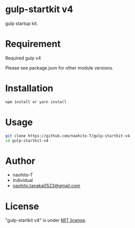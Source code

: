 # gulp-startkit v4

gulp startup kit.

# Requirement

Required gulp v4

Please see package.json for other module versions.

# Installation

```bash
npm install or yarn install
```

# Usage

```bash
git clone https://github.com/naohito-T/gulp-startkit-v4
cd gulp-startkit-v4
```

# Author

- naohito-T
- Individual
- naohito.tanaka0523@gmail.com

# License

"gulp-startkit v4" is under [MIT license](https://en.wikipedia.org/wiki/MIT_License).
